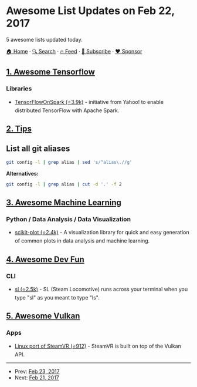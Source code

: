 # Awesome List Updates on Feb 22, 2017

5 awesome lists updated today.

[🏠 Home](/README.md) · [🔍 Search](https://www.trackawesomelist.com/search/) · [🔥 Feed](https://www.trackawesomelist.com/rss.xml) · [📮 Subscribe](https://trackawesomelist.us17.list-manage.com/subscribe?u=d2f0117aa829c83a63ec63c2f&id=36a103854c) · [❤️  Sponsor](https://github.com/sponsors/theowenyoung)



## [1. Awesome Tensorflow](/content/jtoy/awesome-tensorflow/README.md)

### Libraries

*   [TensorFlowOnSpark (⭐3.9k)](https://github.com/yahoo/TensorFlowOnSpark) - initiative from Yahoo! to enable distributed TensorFlow with Apache Spark.

## [2. Tips](/content/git-tips/tips/README.md)

## List all git aliases

```sh
git config -l | grep alias | sed 's/^alias\.//g'
```

**Alternatives:**

```sh
git config -l | grep alias | cut -d '.' -f 2
```

## [3. Awesome Machine Learning](/content/josephmisiti/awesome-machine-learning/README.md)

### Python / Data Analysis / Data Visualization

*   [scikit-plot (⭐2.4k)](https://github.com/reiinakano/scikit-plot) - A visualization library for quick and easy generation of common plots in data analysis and machine learning.

## [4. Awesome Dev Fun](/content/mislavcimpersak/awesome-dev-fun/README.md)

### CLI

*   [sl (⭐2.5k)](https://github.com/mtoyoda/sl) - SL (Steam Locomotive) runs across your terminal when you type "sl" as you meant to type "ls".

## [5. Awesome Vulkan](/content/vinjn/awesome-vulkan/README.md)

### Apps

*   [Linux port of SteamVR (⭐912)](https://github.com/ValveSoftware/SteamVR-for-Linux) - SteamVR is built on top of the Vulkan API.

---

- Prev: [Feb 23, 2017](/content/2017/02/23/README.md)
- Next: [Feb 21, 2017](/content/2017/02/21/README.md)